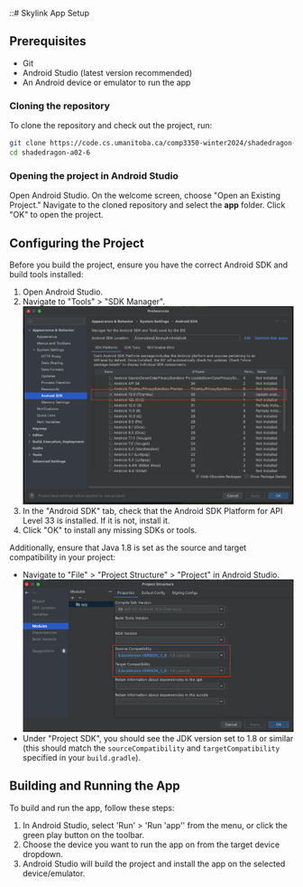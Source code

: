 ::# Skylink App Setup

## Prerequisites
- Git
- Android Studio (latest version recommended)
- An Android device or emulator to run the app

### Cloning the repository
To clone the repository and check out the project, run:

```bash
git clone https://code.cs.umanitoba.ca/comp3350-winter2024/shadedragon-a02-6.git
cd shadedragon-a02-6
```

### Opening the project in Android Studio
Open Android Studio.
On the welcome screen, choose "Open an Existing Project."
Navigate to the cloned repository and select the **app** folder.
Click "OK" to open the project.

## Configuring the Project
Before you build the project, ensure you have the correct Android SDK and build tools installed:

1. Open Android Studio.
2. Navigate to "Tools" > "SDK Manager".
![sdk](app/assets/images/readme/sdk.png)
3. In the "Android SDK" tab, check that the Android SDK Platform for API Level 33 is installed. If it is not, install it.
5. Click "OK" to install any missing SDKs or tools.

Additionally, ensure that Java 1.8 is set as the source and target compatibility in your project:

- Navigate to "File" > "Project Structure" > "Project" in Android Studio.
![Java Version](app/assets/images/readme/java.png)
- Under "Project SDK", you should see the JDK version set to 1.8 or similar (this should match the `sourceCompatibility` and `targetCompatibility` specified in your `build.gradle`).


## Building and Running the App
To build and run the app, follow these steps:

1. In Android Studio, select 'Run' > 'Run 'app'' from the menu, or click the green play button on the toolbar.
2. Choose the device you want to run the app on from the target device dropdown.
3. Android Studio will build the project and install the app on the selected device/emulator.
